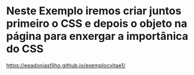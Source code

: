 # Neste Exemplo iremos criar juntos primeiro o CSS e depois o objeto na página para enxergar a importânica do CSS



https://eeadoniasfilho.github.io/exemplocvitae1/

